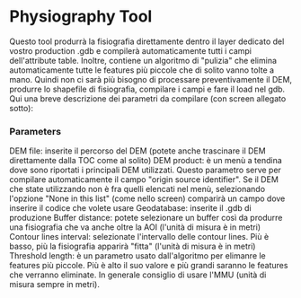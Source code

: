 # Physiography Tool

Questo tool produrrà la fisiografia direttamente dentro il layer dedicato del vostro production .gdb e compilerà automaticamente tutti i campi dell'attribute table. Inoltre, contiene un algoritmo di "pulizia" che elimina automaticamente tutte le features più piccole che di solito vanno tolte a mano. Quindi non ci sarà più bisogno di processare preventivamente il DEM, produrre lo shapefile di fisiografia, compilare i campi e fare il load nel gdb.
Qui una breve descrizione dei parametri da compilare (con screen allegato sotto):

### Parameters

DEM file: inserite il percorso del DEM (potete anche trascinare il DEM direttamente dalla TOC come al solito)
DEM product: è un menù a tendina dove sono riportati i principali DEM utilizzati. Questo parametro serve per compilare automaticamente il campo "origin source identifier". Se il DEM che state utilizzando non è fra quelli elencati nel menù, selezionando l'opzione "None in this list" (come nello screen) comparirà un campo dove inserire il codice che volete usare
Geodatabase: inserite il .gdb di produzione
Buffer distance: potete selezionare un buffer così da produrre una fisiografia che va anche oltre la AOI (l'unità di misura è in metri)
Contour lines interval: selezionate l'intervallo delle contour lines. Più è basso, più la fisiografia apparirà "fitta" (l'unità di misura è in metri)
Threshold length: è un parametro usato dall'algoritmo per elimanre le features più piccole. Più è alto il suo valore e più grandi saranno le features che verranno eliminate. In generale consiglio di usare l'MMU (unità di misura sempre in metri).
